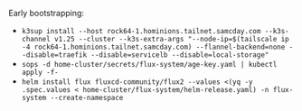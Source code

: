Early bootstrapping:

 * `k3sup install --host rock64-1.hominions.tailnet.samcday.com --k3s-channel v1.25 --cluster --k3s-extra-args "--node-ip=$(tailscale ip -4 rock64-1.hominions.tailnet.samcday.com) --flannel-backend=none --disable=traefik --disable=servicelb --disable=local-storage"`
 * `sops -d home-cluster/secrets/flux-system/age-key.yaml | kubectl apply -f-`
 * `helm install flux fluxcd-community/flux2 --values <(yq -y .spec.values < home-cluster/flux-system/helm-release.yaml) -n flux-system --create-namespace`
